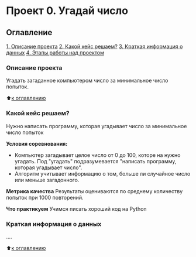 # Проект 0. Угадай число

## Оглавление
[1. Описание проекта](https://github.com/KostinAI/sf_data_science_kostin/tree/main/Project_0/README.md#Описание-проекта)
[2. Какой кейс решаем?](ttps://github.com/KostinAI/sf_data_science_kostin/tree/main/Project_0/README.md#Какой-кейс-решаем)
[3. Краткая информация о данных](ttps://github.com/KostinAI/sf_data_science_kostin/tree/main/Project_0/README.md#Краткая-информация-о-данных)
[4. Этапы работы над проектом](ttps://github.com/KostinAI/sf_data_science_kostin/tree/main/Project_0/README.md#Этапы-работы-над-проектом)

### Описание проекта
Угадать загаданное компьютером число за минимальное число попыток.

:arrow_up:[к оглавлению](https://github.com/KostinAI/sf_data_science_kostin/tree/main/Project_0/README.md#Описание-проекта)

### Какой кейс решаем?
Нужно написать программу, которая угадывает число за минимальное число попыток

**Условия соревнования:**
- Компьютер загадывает целое число от 0 до 100, которе на нужно угадать. Под "угадать" подразумевается "написать программу, которая угадывает число".
- Алгоритм учитывает информацию о том, больше ли случайное число или меньше загадонного.

**Метрика качества**
Результаты оцениваются по среднему количеству попыток при 1000 повторений.

**Что практикуем**
Учимся писать хороший код на Python

### Краткая информация о данных
....

:arrow_up:[к оглавлению](https://github.com/KostinAI/sf_data_science_kostin/tree/main/Project_0/README.md#Описание-проекта)